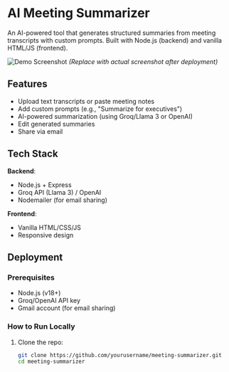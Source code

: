 # AI Meeting Summarizer

An AI-powered tool that generates structured summaries from meeting transcripts with custom prompts. Built with Node.js (backend) and vanilla HTML/JS (frontend).

![Demo Screenshot](https://via.placeholder.com/800x400?text=AI+Meeting+Summarizer+Demo) 
*(Replace with actual screenshot after deployment)*

## Features

- Upload text transcripts or paste meeting notes
- Add custom prompts (e.g., "Summarize for executives")
- AI-powered summarization (using Groq/Llama 3 or OpenAI)
- Edit generated summaries
- Share via email

## Tech Stack

**Backend**:
- Node.js + Express
- Groq API (Llama 3) / OpenAI
- Nodemailer (for email sharing)

**Frontend**:
- Vanilla HTML/CSS/JS
- Responsive design

## Deployment

### Prerequisites
- Node.js (v18+)
- Groq/OpenAI API key
- Gmail account (for email sharing)

### How to Run Locally

1. Clone the repo:
   ```bash
   git clone https://github.com/yourusername/meeting-summarizer.git
   cd meeting-summarizer